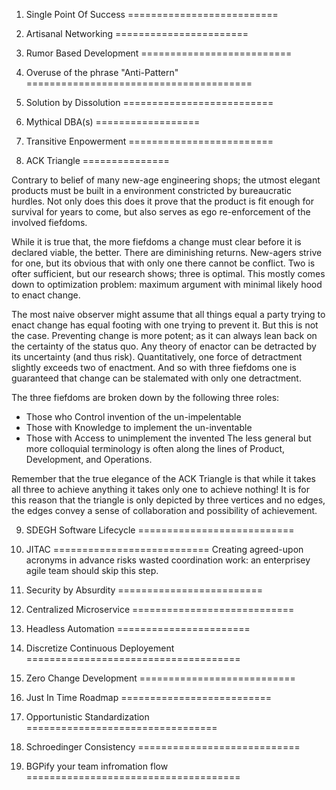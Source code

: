 1. Single Point Of Success
==========================

2. Artisanal Networking
=======================

3. Rumor Based Development
==========================

4. Overuse of the phrase "Anti-Pattern"
=======================================

5. Solution by Dissolution
==========================

6. Mythical DBA(s)
==================

7. Transitive Enpowerment
=========================

8. ACK Triangle
===============

Contrary to belief of many new-age engineering shops; the utmost elegant
products must be built in a environment constricted by bureaucratic hurdles.
Not only does this does it prove that the product is fit enough for survival
for years to come, but also serves as ego re-enforcement of the involved
fiefdoms.

While it is true that, the more fiefdoms a change must clear before it is
declared viable, the better. There are diminishing returns. New-agers
strive for one, but its obvious that with only one there cannot be conflict.
Two is ofter sufficient, but our research shows; three is optimal. This mostly
comes down to optimization problem: maximum argument with minimal likely hood
to enact change.

The most naive observer might assume that all things equal a party trying to
enact change has equal footing with one trying to prevent it. But this is not
the case. Preventing change is more potent; as it can always lean back on the
certainty of the status quo. Any theory of enactor can be detracted by its
uncertainty (and thus risk). Quantitatively, one force of detractment slightly
exceeds two of enactment. And so with three fiefdoms one is guaranteed that
change can be stalemated with only one detractment.

The three fiefdoms are broken down by the following three roles:
 * Those who Control invention of the un-impelentable
 * Those with Knowledge to implement the un-inventable
 * Those with Access to unimplement the invented
The less general but more colloquial terminology is often along the lines of
Product, Development, and Operations.

Remember that the true elegance of the ACK Triangle is that while it takes
all three to achieve anything it takes only one to achieve nothing! It is for
this reason that the triangle is only depicted by three vertices and no
edges, the edges convey a sense of collaboration and possibility of achievement.

9. SDEGH Software Lifecycle
===========================

10. JITAC
===========================
Creating agreed-upon acronyms in advance risks wasted coordination work: an
enterprisey agile team should skip this step.

11. Security by Absurdity
=========================

12. Centralized Microservice
============================

13. Headless Automation
=======================

14. Discretize Continuous Deployement
=====================================

15. Zero Change Development
===========================

16. Just In Time Roadmap
==========================

17. Opportunistic Standardization
=================================

18. Schroedinger Consistency
============================

19. BGPify your team infromation flow
=====================================
